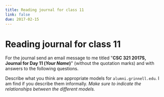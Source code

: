 ```yaml
---
title: Reading journal for class 11
link: false
due: 2017-02-15
---
```

Reading journal for class 11
============================

For the journal send an email message to me titled "**CSC 321 2017S,
Journal for Day 11 (*Your Name*)**" (without the quotation marks) and
with answers to the following questions.

Describe what you think are appropriate models for `alumni.grinnell.edu`.
I am find if you describe them informally.  *Make sure to indicate the
relationships between the different models.*
